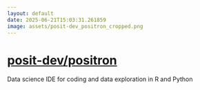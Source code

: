 ```yaml
---
layout: default
date: 2025-06-21T15:03:31.261859
image: assets/posit-dev_positron_cropped.png
---
```


# [posit-dev/positron](https://github.com/posit-dev/positron)

Data science IDE for coding and data exploration in R and Python
